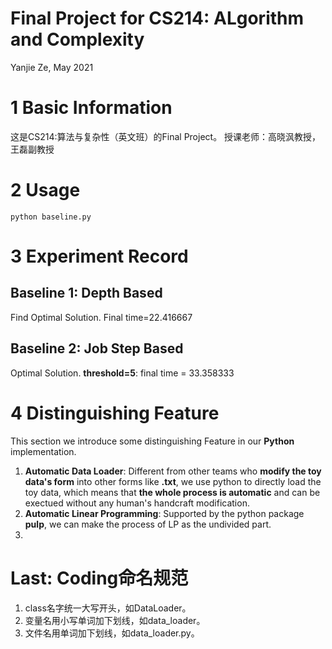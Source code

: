 # Final Project for CS214: ALgorithm and Complexity
Yanjie Ze, May 2021

# 1 Basic Information
这是CS214:算法与复杂性（英文班）的Final Project。
授课老师：高晓沨教授，王磊副教授

# 2 Usage
```shell
python baseline.py
```

# 3 Experiment Record
## Baseline 1: Depth Based
Find Optimal Solution. 
Final time=22.416667

## Baseline 2: Job Step Based
Optimal Solution.
**threshold=5**: final time = 33.358333

# 4 Distinguishing Feature
This section we introduce some distinguishing Feature in our **Python** implementation.
1. **Automatic Data Loader**: Different from other teams who **modify the toy data's form** into other forms like **.txt**, we use python to directly load the toy data, which means that **the whole process is automatic** and can be exectued without any human's handcraft modification.
2. **Automatic Linear Programming**: Supported by the python package **pulp**, we can make the process of LP as the undivided part.
3. 
# Last: Coding命名规范
1. class名字统一大写开头，如DataLoader。
2. 变量名用小写单词加下划线，如data_loader。
3. 文件名用单词加下划线，如data_loader.py。
